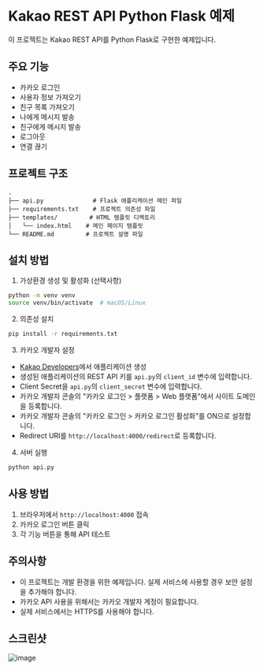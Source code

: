 # Kakao REST API Python Flask 예제

이 프로젝트는 Kakao REST API를 Python Flask로 구현한 예제입니다.

## 주요 기능

- 카카오 로그인
- 사용자 정보 가져오기
- 친구 목록 가져오기
- 나에게 메시지 발송
- 친구에게 메시지 발송
- 로그아웃
- 연결 끊기

## 프로젝트 구조
```
.
├── api.py              # Flask 애플리케이션 메인 파일
├── requirements.txt    # 프로젝트 의존성 파일
├── templates/         # HTML 템플릿 디렉토리
│   └── index.html    # 메인 페이지 템플릿
└── README.md         # 프로젝트 설명 파일
```

## 설치 방법

1. 가상환경 생성 및 활성화 (선택사항)
```bash
python -m venv venv
source venv/bin/activate  # macOS/Linux
```

2. 의존성 설치
```bash
pip install -r requirements.txt
```

3. 카카오 개발자 설정
- [Kakao Developers](https://developers.kakao.com)에서 애플리케이션 생성
- 생성된 애플리케이션의 REST API 키를 `api.py`의 `client_id` 변수에 입력합니다.
- Client Secret을 `api.py`의 `client_secret` 변수에 입력합니다.
- 카카오 개발자 콘솔의 "카카오 로그인 > 플랫폼 > Web 플랫폼"에서 사이트 도메인을 등록합니다.
- 카카오 개발자 콘솔의 "카카오 로그인 > 카카오 로그인 활성화"를 ON으로 설정합니다.
- Redirect URI를 `http://localhost:4000/redirect`로 등록합니다.

4. 서버 실행
```bash
python api.py
```

## 사용 방법

1. 브라우저에서 `http://localhost:4000` 접속
2. 카카오 로그인 버튼 클릭
3. 각 기능 버튼을 통해 API 테스트

## 주의사항

- 이 프로젝트는 개발 환경을 위한 예제입니다. 실제 서비스에 사용할 경우 보안 설정을 추가해야 합니다.
- 카카오 API 사용을 위해서는 카카오 개발자 계정이 필요합니다.
- 실제 서비스에서는 HTTPS를 사용해야 합니다.

## 스크린샷
![image](https://github.com/user-attachments/assets/2a4b9a6b-5224-49db-9f65-1b22223f2603)

